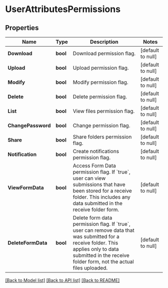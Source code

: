 # UserAttributesPermissions

## Properties
Name | Type | Description | Notes
------------ | ------------- | ------------- | -------------
**Download** | **bool** | Download permission flag. | [default to null]
**Upload** | **bool** | Upload permission flag. | [default to null]
**Modify** | **bool** | Modify permission flag. | [default to null]
**Delete** | **bool** | Delete permission flag. | [default to null]
**List** | **bool** | View files permission flag. | [default to null]
**ChangePassword** | **bool** | Change permission flag. | [default to null]
**Share** | **bool** | Share folders permission flag. | [default to null]
**Notification** | **bool** | Create notifications permission flag. | [default to null]
**ViewFormData** | **bool** | Access Form Data permission flag. If &#x60;true&#x60;, user can view submissions that have been stored for a receive folder. This includes any data submitted in the receive folder form. | [default to null]
**DeleteFormData** | **bool** | Delete form data permission flag. If &#x60;true&#x60;, user can remove data that was submitted for a receive folder. This applies only to data submitted in the receive folder form, not the actual files uploaded. | [default to null]

[[Back to Model list]](../README.md#documentation-for-models) [[Back to API list]](../README.md#documentation-for-api-endpoints) [[Back to README]](../README.md)

